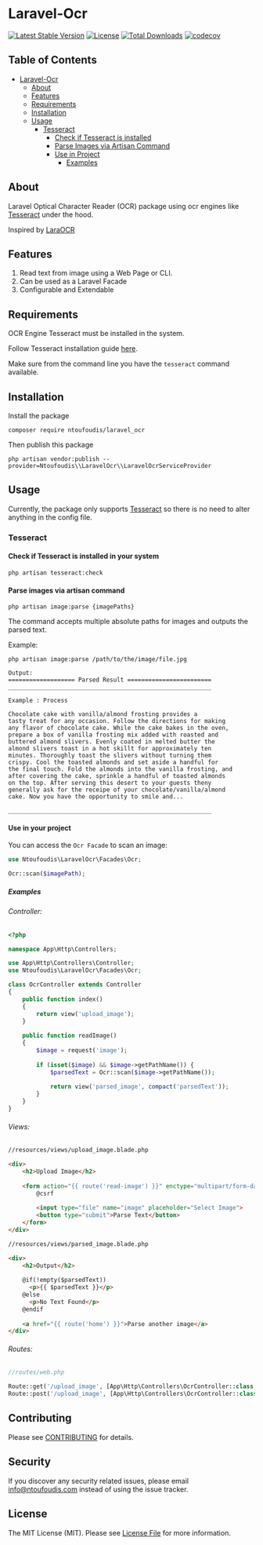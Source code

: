 # Laravel-Ocr
[![Latest Stable Version](https://poser.pugx.org/ntoufoudis/laravel_ocr/v)](https://packagist.org/packages/ntoufoudis/laravel_ocr)
[![License](https://poser.pugx.org/ntoufoudis/laravel_ocr/license)](https://packagist.org/packages/ntoufoudis/laravel_ocr)
[![Total Downloads](https://poser.pugx.org/ntoufoudis/laravel_ocr/downloads)](https://packagist.org/packages/ntoufoudis/laravel_ocr)
[![codecov](https://codecov.io/github/ntoufoudis/laravel-ocr/branch/main/graph/badge.svg?token=ZOD16GJW04)](https://codecov.io/github/ntoufoudis/laravel-ocr)

## Table of Contents
* [Laravel-Ocr](#laravel-ocr)
  * [About](#about)
  * [Features](#features)
  * [Requirements](#requirements)
  * [Installation](#installation)
  * [Usage](#usage)
    * [Tesseract](#tesseract)
      * [Check if Tesseract is installed](#check-if-tesseract-is-installed-in-your-system)
      * [Parse Images via Artisan Command](#parse-images-via-artisan-command)
      * [Use in Project](#use-in-your-project)
        * [Examples](#examples)

## About
Laravel Optical Character Reader (OCR) package using ocr engines like [Tesseract](https://github.com/tesseract-ocr/tesseract) under the hood.

Inspired by [LaraOCR](https://github.com/alimranahmed/LaraOCR/tree/master)

## Features
1. Read text from image using a Web Page or CLI.
2. Can be used as a Laravel Facade
3. Configurable and Extendable

## Requirements
OCR Engine Tesseract must be installed in the system.

Follow Tesseract installation guide [here](https://github.com/tesseract-ocr/tessdoc#compiling-and-installation).

Make sure from the command line you have the `tesseract` command available.

## Installation

Install the package

```shell
composer require ntoufoudis/laravel_ocr
```

Then publish this package

```shell
php artisan vendor:publish --provider=Ntoufoudis\\LaravelOcr\\LaravelOcrServiceProvider
```

## Usage

Currently, the package only supports [Tesseract](https://github.com/tesseract-ocr/tesseract) so there is no need to alter anything in the config file.

### Tesseract

#### Check if Tesseract is installed in your system
```shell
php artisan tesseract:check
```

#### Parse images via artisan command
```shell
php artisan image:parse {imagePaths}
```

The command accepts multiple absolute paths for images and outputs the parsed text.

Example:

```shell
php artisan image:parse /path/to/the/image/file.jpg

Output:
=================== Parsed Result ========================
__________________________________________________________

Example : Process

Chocolate cake with vanilla/almond frosting provides a
tasty treat for any occasion. Follow the directions for making
any flavor of chocolate cake. While the cake bakes in the oven,
prepare a box of vanilla frosting mix added with roasted and
buttered almond slivers. Evenly coated in melted butter the
almond slivers toast in a hot skillt for approximately ten
minutes. Thoroughly toast the slivers without turning them
crispy. Cool the toasted almonds and set aside a handful for
the final touch. Fold the almonds into the vanilla frosting, and
after covering the cake, sprinkle a handful of toasted almonds
on the top. After serving this desert to your guests theny
generally ask for the receipe of your chocolate/vanilla/almond
cake. Now you have the opportunity to smile and...

__________________________________________________________

```

#### Use in your project
You can access the ```Ocr Facade``` to scan an image:
```php
use Ntoufoudis\LaravelOcr\Facades\Ocr;

Ocr::scan($imagePath);
```

##### Examples
###### Controller:
```php
<?php

namespace App\Http\Controllers;

use App\Http\Controllers\Controller;
use Ntoufoudis\LaravelOcr\Facades\Ocr;

class OcrController extends Controller
{
    public function index()
    {
        return view('upload_image');
    }
    
    public function readImage()
    {
        $image = request('image');
        
        if (isset($image) && $image->getPathName()) {
            $parsedText = Ocr::scan($image->getPathName());
            
            return view('parsed_image', compact('parsedText'));
        }
    }
}
```

###### Views:
```html
//resources/views/upload_image.blade.php

<div>
    <h2>Upload Image</h2>
    
    <form action="{{ route('read-image') }}" enctype="multipart/form-data" method="POST">
        @csrf
    
        <input type="file" name="image" placeholder="Select Image">
        <button type="submit">Parse Text</button>
    </form>
</div>
```

```html
//resources/views/parsed_image.blade.php

<div>
    <h2>Output</h2>
    
    @if(!empty($parsedText))
      <p>{{ $parsedText }}</p>
    @else
      <p>No Text Found</p>
    @endif
    
    <a href="{{ route('home') }}">Parse another image</a>
</div>
```

###### Routes:
```php
//routes/web.php

Route::get('/upload_image', [App\Http\Controllers\OcrController::class, 'index'])->name('home');
Route::post('/upload_image', [App\Http\Controllers\OcrController::class, 'readImage'])->name('read-image');
```

## Contributing
Please see [CONTRIBUTING](CONTRIBUTING.md) for details.

## Security
If you discover any security related issues, please email info@ntoufoudis.com instead of using the issue tracker.

## License
The MIT License (MIT). Please see [License File](LICENSE.md) for more information.

